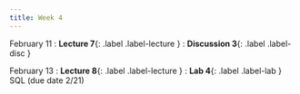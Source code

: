 ```yaml
---
title: Week 4
---
```


February 11
: **Lecture 7**{: .label .label-lecture }
: **Discussion 3**{: .label .label-disc } 


February 13
: **Lecture 8**{: .label .label-lecture }
: **Lab 4**{: .label .label-lab } SQL (due date 2/21)